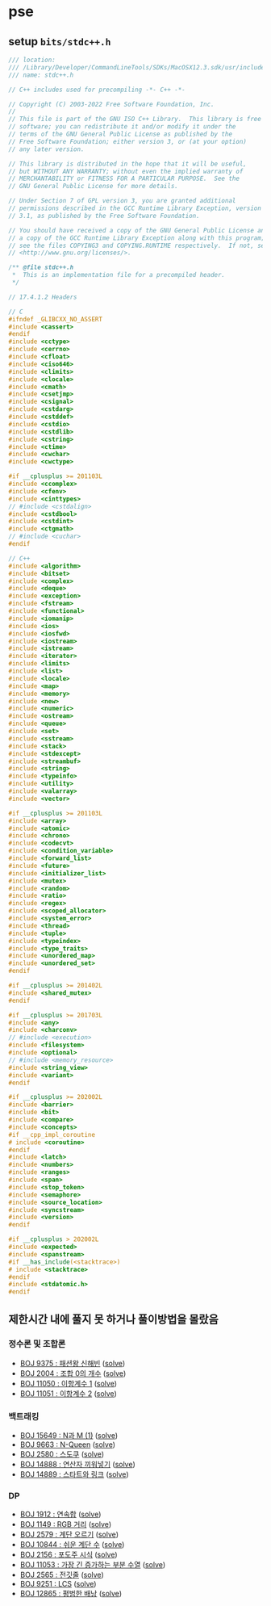 # pse
## setup `bits/stdc++.h`

```cpp
/// location:
/// /Library/Developer/CommandLineTools/SDKs/MacOSX12.3.sdk/usr/include/c++/v1/bits  
/// name: stdc++.h

// C++ includes used for precompiling -*- C++ -*-

// Copyright (C) 2003-2022 Free Software Foundation, Inc.
//
// This file is part of the GNU ISO C++ Library.  This library is free
// software; you can redistribute it and/or modify it under the
// terms of the GNU General Public License as published by the
// Free Software Foundation; either version 3, or (at your option)
// any later version.

// This library is distributed in the hope that it will be useful,
// but WITHOUT ANY WARRANTY; without even the implied warranty of
// MERCHANTABILITY or FITNESS FOR A PARTICULAR PURPOSE.  See the
// GNU General Public License for more details.

// Under Section 7 of GPL version 3, you are granted additional
// permissions described in the GCC Runtime Library Exception, version
// 3.1, as published by the Free Software Foundation.

// You should have received a copy of the GNU General Public License and
// a copy of the GCC Runtime Library Exception along with this program;
// see the files COPYING3 and COPYING.RUNTIME respectively.  If not, see
// <http://www.gnu.org/licenses/>.

/** @file stdc++.h
 *  This is an implementation file for a precompiled header.
 */

// 17.4.1.2 Headers

// C
#ifndef _GLIBCXX_NO_ASSERT
#include <cassert>
#endif
#include <cctype>
#include <cerrno>
#include <cfloat>
#include <ciso646>
#include <climits>
#include <clocale>
#include <cmath>
#include <csetjmp>
#include <csignal>
#include <cstdarg>
#include <cstddef>
#include <cstdio>
#include <cstdlib>
#include <cstring>
#include <ctime>
#include <cwchar>
#include <cwctype>

#if __cplusplus >= 201103L
#include <ccomplex>
#include <cfenv>
#include <cinttypes>
// #include <cstdalign>
#include <cstdbool>
#include <cstdint>
#include <ctgmath>
// #include <cuchar>
#endif

// C++
#include <algorithm>
#include <bitset>
#include <complex>
#include <deque>
#include <exception>
#include <fstream>
#include <functional>
#include <iomanip>
#include <ios>
#include <iosfwd>
#include <iostream>
#include <istream>
#include <iterator>
#include <limits>
#include <list>
#include <locale>
#include <map>
#include <memory>
#include <new>
#include <numeric>
#include <ostream>
#include <queue>
#include <set>
#include <sstream>
#include <stack>
#include <stdexcept>
#include <streambuf>
#include <string>
#include <typeinfo>
#include <utility>
#include <valarray>
#include <vector>

#if __cplusplus >= 201103L
#include <array>
#include <atomic>
#include <chrono>
#include <codecvt>
#include <condition_variable>
#include <forward_list>
#include <future>
#include <initializer_list>
#include <mutex>
#include <random>
#include <ratio>
#include <regex>
#include <scoped_allocator>
#include <system_error>
#include <thread>
#include <tuple>
#include <typeindex>
#include <type_traits>
#include <unordered_map>
#include <unordered_set>
#endif

#if __cplusplus >= 201402L
#include <shared_mutex>
#endif

#if __cplusplus >= 201703L
#include <any>
#include <charconv>
// #include <execution>
#include <filesystem>
#include <optional>
// #include <memory_resource>
#include <string_view>
#include <variant>
#endif

#if __cplusplus >= 202002L
#include <barrier>
#include <bit>
#include <compare>
#include <concepts>
#if __cpp_impl_coroutine
# include <coroutine>
#endif
#include <latch>
#include <numbers>
#include <ranges>
#include <span>
#include <stop_token>
#include <semaphore>
#include <source_location>
#include <syncstream>
#include <version>
#endif

#if __cplusplus > 202002L
#include <expected>
#include <spanstream>
#if __has_include(<stacktrace>)
# include <stacktrace>
#endif
#include <stdatomic.h>
#endif
```

## 제한시간 내에 풀지 못 하거나 풀이방법을 몰랐음
### 정수론 및 조합론
- [BOJ 9375 : 패션왕 신해빈](https://www.acmicpc.net/problem/9375) ([solve](src/boj/9375.cpp))
- [BOJ 2004 : 조합 0의 개수](https://www.acmicpc.net/problem/2004) ([solve](src/boj/2004.cpp))
- [BOJ 11050 : 이항계수 1](https://www.acmicpc.net/problem/11050) ([solve](src/boj/11050.cpp))
- [BOJ 11051 : 이항계수 2](https://www.acmicpc.net/problem/11051) ([solve](src/boj/11051.cpp))

### 백트래킹
- [BOJ 15649 : N과 M (1)](https://www.acmicpc.net/problem/15649) ([solve](src/boj/15649.cpp))
- [BOJ 9663 : N-Queen](https://www.acmicpc.net/problem/9663) ([solve](src/boj/9663.cpp))
- [BOJ 2580 : 스도쿠](https://www.acmicpc.net/problem/2580) ([solve](src/boj/2580.cpp))
- [BOJ 14888 : 연산자 끼워넣기](https://www.acmicpc.net/problem/14888) ([solve](src/boj/14888.cpp))
- [BOJ 14889 : 스타트와 링크](https://www.acmicpc.net/problem/14889) ([solve](src/boj/14889.cpp))

### DP
- [BOJ 1912 : 연속합](https://www.acmicpc.net/problem/1912) ([solve](src/boj/1912.cpp))
- [BOJ 1149 : RGB 거리](https://www.acmicpc.net/problem/1149) ([solve](src/boj/1149.cpp))
- [BOJ 2579 : 계단 오르기](https://www.acmicpc.net/problem/2579) ([solve](src/boj/2579.cpp))
- [BOJ 10844 : 쉬운 계단 수](https://www.acmicpc.net/problem/10844) ([solve](src/boj/10844.cpp))
- [BOJ 2156 : 포도주 시식](https://www.acmicpc.net/problem/2156) ([solve](src/boj/2156.cpp))
- [BOJ 11053 : 가장 긴 증가하는 부분 수열](https://www.acmicpc.net/problem/11053) ([solve](src/boj/11053.cpp))
- [BOJ 2565 : 전깃줄](https://www.acmicpc.net/problem/2565) ([solve](src/boj/2565.cpp))
- [BOJ 9251 : LCS](https://www.acmicpc.net/problem/9251) ([solve](src/boj/9251.cpp))
- [BOJ 12865 : 평범한 배낭](https://www.acmicpc.net/problem/12865) ([solve](src/boj/12865.cpp))
